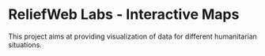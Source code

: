 ReliefWeb Labs - Interactive Maps
=================================

This project aims at providing visualization of data for different humanitarian situations.
